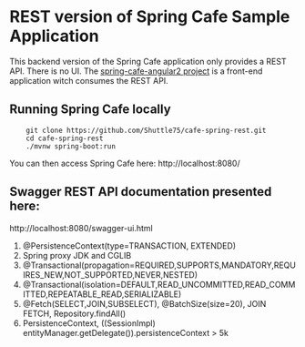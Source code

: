 # REST version of Spring Cafe Sample Application 

This backend version of the Spring Cafe application only provides a REST API. There is no UI.
The [spring-cafe-angular2 project](https://github.com/Shuttle75/cafe-angular) is a front-end application witch consumes the REST API.


## Running Spring Cafe locally
```
	git clone https://github.com/Shuttle75/cafe-spring-rest.git
	cd cafe-spring-rest
	./mvnw spring-boot:run
```

You can then access Spring Cafe here: http://localhost:8080/

## Swagger REST API documentation presented here:
http://localhost:8080/swagger-ui.html

1. @PersistenceContext(type=TRANSACTION, EXTENDED)
2. Spring proxy JDK and CGLIB
3. @Transactional(propagation=REQUIRED,SUPPORTS,MANDATORY,REQUIRES_NEW,NOT_SUPPORTED,NEVER,NESTED)
4. @Transactional(isolation=DEFAULT,READ_UNCOMMITTED,READ_COMMITTED,REPEATABLE_READ,SERIALIZABLE)
5. @Fetch(SELECT,JOIN,SUBSELECT), @BatchSize(size=20), JOIN FETCH, Repository.findAll()
6. PersistenceContext, ((SessionImpl) entityManager.getDelegate()).persistenceContext > 5k

